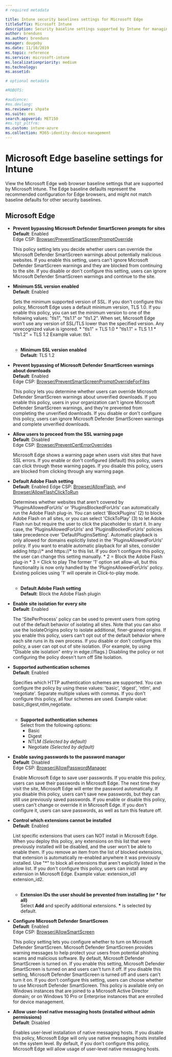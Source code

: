 ```yaml
---
# required metadata

title: Intune security baselines settings for Microsoft Edge 
titleSuffix: Microsoft Intune
description: Security baseline settings supported by Intune for managing Microsoft Edge browser
author: brenduns
ms.author: brenduns
manager: dougeby
ms.date: 11/10/2019
ms.topic: reference
ms.service: microsoft-intune
ms.localizationpriority: medium
ms.technology:
ms.assetid:

# optional metadata

#ROBOTS:

#audience:
#ms.devlang:
ms.reviewer: shpate
ms.suite: ems
search.appverid: MET150
#ms.tgt_pltfrm:
ms.custom: intune-azure
ms.collection: M365-identity-device-management
---
```


# Microsoft Edge baseline settings for Intune

View the Microsoft Edge web browser baseline settings that are supported by Microsoft Intune. The Edge baseline defaults represent the recommended configuration for Edge browsers, and might not match baseline defaults for other security baselines.  

## Microsoft Edge

- **Prevent bypassing Microsoft Defender SmartScreen prompts for sites**  
  **Default**: Enabled  
  Edge CSP: [Browser/PreventSmartScreenPromptOverride](https://docs.microsoft.com/windows/client-management/mdm/policy-csp-browser#browser-preventsmartscreenpromptoverride)

  This policy setting lets you decide whether users can override the Microsoft Defender SmartScreen warnings about potentially malicious websites. If you enable this setting, users can't ignore Microsoft Defender SmartScreen warnings and they are blocked from continuing to the site. If you disable or don't configure this setting, users can ignore Microsoft Defender SmartScreen warnings and continue to the site.

- **Minimum SSL version enabled**  
  **Default**: Enabled  

  Sets the minimum supported version of SSL. If you don't configure this policy, Microsoft Edge uses a default minimum version, TLS 1.0. If you enable this policy, you can set the minimum version to one of the following values: "tls1", "tls1.1" or "tls1.2". When set, Microsoft Edge won't use any version of SSL/TLS lower than the specified version. Any unrecognized value is ignored. * "tls1" = TLS 1.0 * "tls1.1" = TLS 1.1 * "tls1.2" = TLS 1.2 Example value: tls1.  
  <br>
  - **Minimum SSL version enabled**  
    **Default**: TLS 1.2

- **Prevent bypassing of Microsoft Defender SmartScreen warnings about downloads**  
  **Default**: Enabled  
  Edge CSP: [Browser/PreventSmartScreenPromptOverrideForFiles](https://docs.microsoft.com/windows/client-management/mdm/policy-csp-browser#browser-preventsmartscreenpromptoverrideforfiles)  

  This policy lets you determine whether users can override Microsoft Defender SmartScreen warnings about unverified downloads. If you enable this policy, users in your organization can't ignore Microsoft Defender SmartScreen warnings, and they're prevented from completing the unverified downloads. If you disable or don't configure this policy, users can ignore Microsoft Defender SmartScreen warnings and complete unverified downloads.

- **Allow users to proceed from the SSL warning page**  
  **Default**: Disabled  
  Edge CSP: [Browser/PreventCertErrorOverrides](https://docs.microsoft.com/windows/client-management/mdm/policy-csp-browser#browser-preventcerterroroverrides)  

  Microsoft Edge shows a warning page when users visit sites that have SSL errors. If you enable or don't configured (default) this policy, users can click through these warning pages. If you disable this policy, users are blocked from clicking through any warning page. 

- **Default Adobe Flash setting**  
  **Default**: Enabled
  Edge CSP: [Browser/AllowFlash](https://docs.microsoft.coms/windows/client-management/mdm/policy-csp-browser#browser-allowflash), and [Browser/AllowFlashClickToRun](https://docs.microsoft.com/windows/client-management/mdm/policy-csp-browser#browser-allowflashclicktorun)  

  Determines whether websites that aren't covered by 'PluginsAllowedForUrls' or 'PluginsBlockedForUrls' can automatically run the Adobe Flash plug-in. You can select 'BlockPlugins' (2) to block Adobe Flash on all sites, or you can select 'ClickToPlay' (3) to let Adobe Flash run but require the user to click the placeholder to start it. In any case, the 'PluginsAllowedForUrls' and 'PluginsBlockedForUrls' policies take precedence over 'DefaultPluginsSetting'. Automatic playback is only allowed for domains explicitly listed in the 'PluginsAllowedForUrls' policy. If you want to enable automatic playback for all sites, consider adding http://* and https://* to this list. If you don't configure this policy, the user can change this setting manually. * 2 = Block the Adobe Flash plug-in * 3 = Click to play The former '1' option set allow-all, but this functionality is now only handled by the 'PluginsAllowedForUrls' policy. Existing policies using '1' will operate in Click-to-play mode.  
  <br> 
  - **Default Adobe Flash setting**  
    **Default**: Block the Adobe Flash plugin

- **Enable site isolation for every site**  
  **Default**: Enabled  

  The 'SitePerProcess' policy can be used to prevent users from opting out of the default behavior of isolating all sites. Note that you can also use the IsolateOrigins policy to isolate additional, finer-grained origins. If you enable this policy, users can't opt out of the default behavior where each site runs in its own process. If you disable or don’t configure this policy, a user can opt out of site isolation. (For example, by using "Disable site isolation" entry in edge://flags.) Disabling the policy or not configuring the policy doesn't turn off Site Isolation.

- **Supported authentication schemes**  
  **Default**: Enabled  

  Specifies which HTTP authentication schemes are supported. You can configure the policy by using these values: 'basic', 'digest', 'ntlm', and 'negotiate'. Separate multiple values with commas. If you don't configure this policy, all four schemes are used. Example value: basic,digest,ntlm,negotiate.  
  <br>  

  - **Supported authentication schemes**  
    Select from the following options: 
    - Basic
    - Digest
    - NTLM *(Selected by default)*
    - Negotiate *(Selected by default)*

- **Enable saving passwords to the password manager**  
  **Default**: Disabled  
  Edge CSP: [Browser/AllowPasswordManager](https://docs.microsoft.com/windows/client-management/mdm/policy-csp-browser#browser-allowpasswordmanager)  

  Enable Microsoft Edge to save user passwords. If you enable this policy, users can save their passwords in Microsoft Edge. The next time they visit the site, Microsoft Edge will enter the password automatically. If you disable this policy, users can't save new passwords, but they can still use previously saved passwords. If you enable or disable this policy, users can't change or override it in Microsoft Edge. If you don't configure it, users can save passwords, as well as turn this feature off.

- **Control which extensions cannot be installed**  
  **Default**: Enabled  
   
  List specific extensions that users can NOT install in Microsoft Edge. When you deploy this policy, any extensions on this list that were previously installed will be disabled, and the user won't be able to enable them. If you remove an item from the list of blocked extensions, that extension is automatically re-enabled anywhere it was previously installed. Use "*" to block all extensions that aren't explicitly listed in the allow list. If you don't configure this policy, users can install any extension in Microsoft Edge. Example value: extension_id1 extension_id2.  
  <br>
  - **Extension IDs the user should be prevented from installing (or * for all)**  
    Select **Add** and specify additional extensions. **\*** is selected by default.

- **Configure Microsoft Defender SmartScreen**  
  **Default**: Enabled  
  Edge CSP: [Browser/AllowSmartScreen](https://docs.microsoft.com/windows/client-management/mdm/policy-csp-browser#browser-allowsmartscreen)  
  
  This policy setting lets you configure whether to turn on Microsoft Defender SmartScreen. Microsoft Defender SmartScreen provides warning messages to help protect your users from potential phishing scams and malicious software. By default, Microsoft Defender SmartScreen is turned on. If you enable this setting, Microsoft Defender SmartScreen is turned on and users can't turn it off. If you disable this setting, Microsoft Defender SmartScreen is turned off and users can't turn it on. If you don't configure this setting, users can choose whether to use Microsoft Defender SmartScreen. This policy is available only on Windows instances that are joined to a Microsoft Active Director domain; or on Windows 10 Pro or Enterprise instances that are enrolled for device management.

- **Allow user-level native messaging hosts (installed without admin permissions)**  
  **Default**: Disabled  

  Enables user-level installation of native messaging hosts. If you disable this policy, Microsoft Edge will only use native messaging hosts installed on the system level. By default, if you don't configure this policy, Microsoft Edge will allow usage of user-level native messaging hosts.
 
